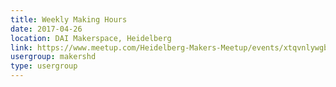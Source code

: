 ```yaml
---
title: Weekly Making Hours
date: 2017-04-26
location: DAI Makerspace, Heidelberg
link: https://www.meetup.com/Heidelberg-Makers-Meetup/events/xtqvnlywgbjc/
usergroup: makershd
type: usergroup
---
```

